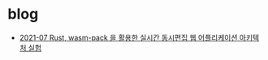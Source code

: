 # blog

- [2021-07 Rust, wasm-pack 을 활용한 실시간 동시편집 웹 어플리케이션 아키텍처 실험](articles/realtime-collaborative-editing-web-app.md)